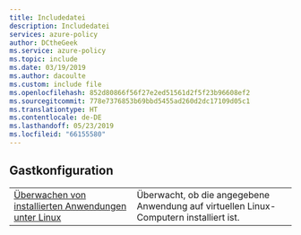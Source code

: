 ```yaml
---
title: Includedatei
description: Includedatei
services: azure-policy
author: DCtheGeek
ms.service: azure-policy
ms.topic: include
ms.date: 03/19/2019
ms.author: dacoulte
ms.custom: include file
ms.openlocfilehash: 852d80866f56f27e2ed51561d2f5f23b96608ef2
ms.sourcegitcommit: 778e7376853b69bbd5455ad260d2dc17109d05c1
ms.translationtype: HT
ms.contentlocale: de-DE
ms.lasthandoff: 05/23/2019
ms.locfileid: "66155580"
---
```

## <a name="guest-configuration"></a>Gastkonfiguration

|  |  |
|---------|---------|
| [Überwachen von installierten Anwendungen unter Linux](../articles/governance/policy/samples/guest-configuration-applications-installed-linux.md) | Überwacht, ob die angegebene Anwendung auf virtuellen Linux-Computern installiert ist. |
